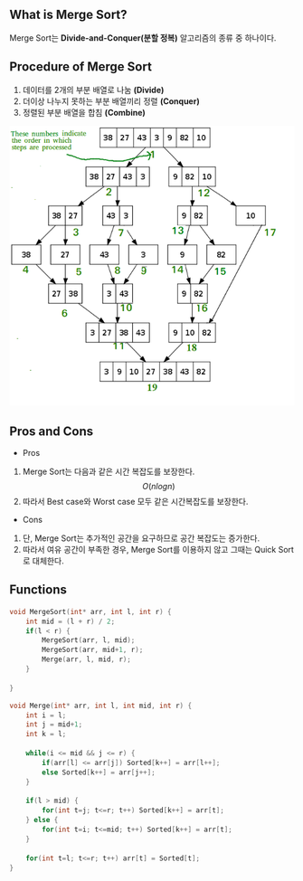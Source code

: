 ## What is Merge Sort?
Merge Sort는 **Divide-and-Conquer(분할 정복)** 알고리즘의 종류 중 하나이다.

## Procedure of Merge Sort
1. 데이터를 2개의 부분 배열로 나눔 **(Divide)**
2. 더이상 나누지 못하는 부분 배열끼리 정렬 **(Conquer)**
3. 정렬된 부분 배열을 합침 **(Combine)**

![MergeSort](./Images/MergeSortTutorial.png)

## Pros and Cons

- Pros
1. Merge Sort는 다음과 같은 시간 복잡도를 보장한다. $$O(nlogn)$$
2. 따라서 Best case와 Worst case 모두 같은 시간복잡도를 보장한다.

- Cons
1. 단, Merge Sort는 추가적인 공간을 요구하므로 공간 복잡도는 증가한다.
2. 따라서 여유 공간이 부족한 경우, Merge Sort를 이용하지 않고 그때는 Quick Sort로 대체한다.

## Functions
```c
void MergeSort(int* arr, int l, int r) {
    int mid = (l + r) / 2;
    if(l < r) {
        MergeSort(arr, l, mid);
        MergeSort(arr, mid+1, r);
        Merge(arr, l, mid, r);
    }

}
```

```c
void Merge(int* arr, int l, int mid, int r) {
    int i = l;
    int j = mid+1;
    int k = l;

    while(i <= mid && j <= r) {
        if(arr[l] <= arr[j]) Sorted[k++] = arr[l++];
        else Sorted[k++] = arr[j++];
    }

    if(l > mid) {
        for(int t=j; t<=r; t++) Sorted[k++] = arr[t];
    } else {
        for(int t=i; t<=mid; t++) Sorted[k++] = arr[t];
    }

    for(int t=l; t<=r; t++) arr[t] = Sorted[t];
}
```